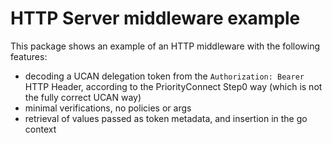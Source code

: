 # HTTP Server middleware example

This package shows an example of an HTTP middleware with the following features:
- decoding a UCAN delegation token from the `Authorization: Bearer` HTTP Header, according to the PriorityConnect Step0 way (which is not the fully correct UCAN way)
- minimal verifications, no policies or args
- retrieval of values passed as token metadata, and insertion in the go context